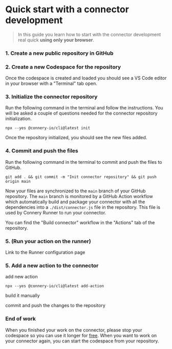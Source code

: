 # Quick start with a connector development

> In this guide you learn how to start with the connector development real quick **using only your browser**.

### 1. Create a new public repository in GitHub

### 2. Create a new Codespace for the repository

Once the codespace is created and loaded you should see a VS Code editor in your browser with a "Terminal" tab open.

### 3. Initialize the connector repository

Run the following command in the terminal and follow the instructions. You will be asked a couple of questions needed for the connector repository initialization.

```
npx --yes @connery-io/cli@latest init
```

Once the repository initialized, you should see the new files added.

### 4. Commit and push the files

Run the following command in the terminal to commit and push the files to GitHub.

```
git add . && git commit -m "Init connector repository" && git push origin main
```

Now your files are synchronized to the `main` branch of your GitHub repository. The `main` branch is monitored by a GitHub Action workflow which automatically build and package your connector with all the dependencies into a `./dist/connector.js` file in the repository. This file is used by Connery Runner to run your connector.

You can find the "Build connector" workflow in the "Actions" tab of the repository.

### 5. (Run your action on the runner)

Link to the Runner configuration page

### 5. Add a new action to the connector

add new action

```
npx --yes @connery-io/cli@latest add-action
```

build it manually

commit and push the changes to the repository

### End of work

When you finished your work on the connector, please stop your codespace so you can use it longer for [free](https://docs.github.com/en/billing/managing-billing-for-github-codespaces/about-billing-for-github-codespaces#monthly-included-storage-and-core-hours-for-personal-accounts).
When you want to work on your connector again, you can start the codespace from your repository.
